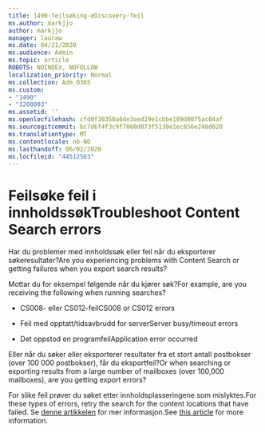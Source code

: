 ```yaml
---
title: 1490-feilsøking-eDiscovery-feil
ms.author: markjjo
author: markjjo
manager: lauraw
ms.date: 04/21/2020
ms.audience: Admin
ms.topic: article
ROBOTS: NOINDEX, NOFOLLOW
localization_priority: Normal
ms.collection: Adm_O365
ms.custom:
- "1490"
- "3200003"
ms.assetid: ''
ms.openlocfilehash: cfd0f38358a6de3aed29e1cbbe109d0075ac04af
ms.sourcegitcommit: bc7d6f4f3c9f7060d073f5130e1ec856e248d020
ms.translationtype: MT
ms.contentlocale: nb-NO
ms.lasthandoff: 06/02/2020
ms.locfileid: "44512563"
---
```

# <a name="troubleshoot-content-search-errors"></a><span data-ttu-id="96d8c-102">Feilsøke feil i innholdssøk</span><span class="sxs-lookup"><span data-stu-id="96d8c-102">Troubleshoot Content Search errors</span></span>

<span data-ttu-id="96d8c-103">Har du problemer med innholdssøk eller feil når du eksporterer søkeresultater?</span><span class="sxs-lookup"><span data-stu-id="96d8c-103">Are you experiencing problems with Content Search or getting failures when you export search results?</span></span>

<span data-ttu-id="96d8c-104">Mottar du for eksempel følgende når du kjører søk?</span><span class="sxs-lookup"><span data-stu-id="96d8c-104">For example, are you receiving the following when running searches?</span></span>

- <span data-ttu-id="96d8c-105">CS008- eller CS012-feil</span><span class="sxs-lookup"><span data-stu-id="96d8c-105">CS008 or CS012 errors</span></span>

- <span data-ttu-id="96d8c-106">Feil med opptatt/tidsavbrudd for server</span><span class="sxs-lookup"><span data-stu-id="96d8c-106">Server busy/timeout errors</span></span>

- <span data-ttu-id="96d8c-107">Det oppstod en programfeil</span><span class="sxs-lookup"><span data-stu-id="96d8c-107">Application error occurred</span></span>

<span data-ttu-id="96d8c-108">Eller når du søker eller eksporterer resultater fra et stort antall postbokser (over 100 000 postbokser), får du eksportfeil?</span><span class="sxs-lookup"><span data-stu-id="96d8c-108">Or when searching or exporting results from a large number of mailboxes (over 100,000 mailboxes), are you getting export errors?</span></span>

<span data-ttu-id="96d8c-109">For slike feil prøver du søket etter innholdsplasseringene som mislyktes.</span><span class="sxs-lookup"><span data-stu-id="96d8c-109">For these types of errors, retry the search for the content locations that have failed.</span></span> <span data-ttu-id="96d8c-110">Se [denne artikkelen](https://docs.microsoft.com/microsoft-365/compliance/retry-failed-content-search) for mer informasjon.</span><span class="sxs-lookup"><span data-stu-id="96d8c-110">See  [this article](https://docs.microsoft.com/microsoft-365/compliance/retry-failed-content-search) for more information.</span></span>
